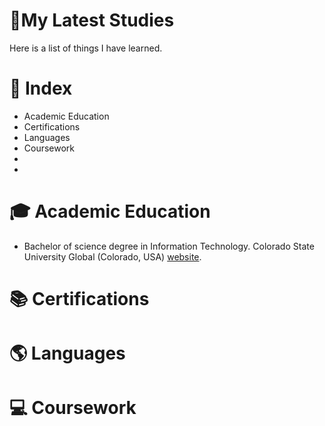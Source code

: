 #  🎒My Latest Studies

Here is a list of things I have learned. 




# 📄 Index

- Academic Education
- Certifications
- Languages 
- Coursework
- 
- 




# 🎓 Academic Education

- Bachelor of science degree in Information Technology. Colorado State University Global (Colorado, USA) [website][1].




[1]:https://csuglobal.edu/ "website"


# 📚 Certifications





# 🌎 Languages 






# 💻 Coursework 
